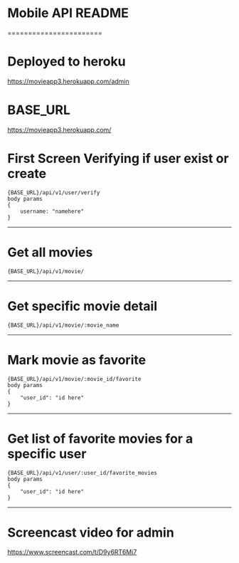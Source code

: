 # Mobile API README
=======================

# Deployed to heroku 
https://movieapp3.herokuapp.com/admin

# BASE_URL
https://movieapp3.herokuapp.com/

# First Screen Verifying if user exist or create
	{BASE_URL}/api/v1/user/verify
	body params
	{ 
		username: "namehere"
	}
-----------------------

# Get all movies
	{BASE_URL}/api/v1/movie/
-----------------------

# Get specific movie detail
	{BASE_URL}/api/v1/movie/:movie_name
-----------------------

# Mark movie as favorite
	{BASE_URL}/api/v1/movie/:movie_id/favorite
	body params
	{
		"user_id": "id here"
	}
-----------------------

# Get list of favorite movies for a specific user 
	{BASE_URL}/api/v1/user/:user_id/favorite_movies
	body params
	{
		"user_id": "id here"
	}
-----------------------

# Screencast video for admin
https://www.screencast.com/t/D9y6RT6Mi7
